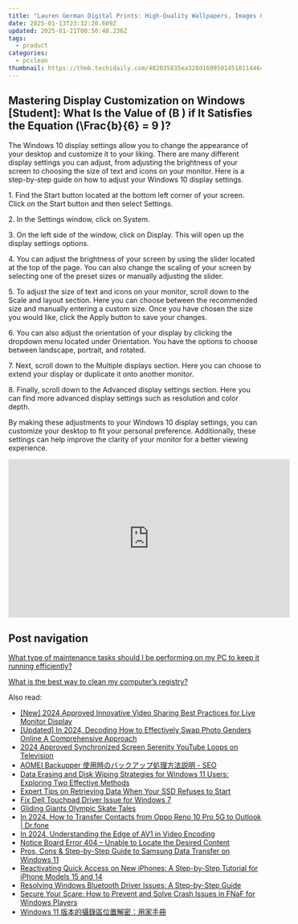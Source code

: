 ```yaml
---
title: "Lauren German Digital Prints: High-Quality Wallpapers, Images & Visual Content - YL Computing's Design Selection"
date: 2025-01-13T23:32:20.609Z
updated: 2025-01-21T00:50:48.236Z
tags:
  - product
categories:
  - pcclean
thumbnail: https://thmb.techidaily.com/482035835ea328d1609501451811446cad884a7a61227ca3ca092b735291d94d.jpg
---
```


## Mastering Display Customization on Windows [Student]: What Is the Value of \(B \) if It Satisfies the Equation \(\Frac{b}{6} = 9 \)?

The Windows 10 display settings allow you to change the appearance of your desktop and customize it to your liking. There are many different display settings you can adjust, from adjusting the brightness of your screen to choosing the size of text and icons on your monitor. Here is a step-by-step guide on how to adjust your Windows 10 display settings. 

1\. Find the Start button located at the bottom left corner of your screen. Click on the Start button and then select Settings.

2\. In the Settings window, click on System.

3\. On the left side of the window, click on Display. This will open up the display settings options. 

4\. You can adjust the brightness of your screen by using the slider located at the top of the page. You can also change the scaling of your screen by selecting one of the preset sizes or manually adjusting the slider.

5\. To adjust the size of text and icons on your monitor, scroll down to the Scale and layout section. Here you can choose between the recommended size and manually entering a custom size. Once you have chosen the size you would like, click the Apply button to save your changes.

6\. You can also adjust the orientation of your display by clicking the dropdown menu located under Orientation. You have the options to choose between landscape, portrait, and rotated.

7\. Next, scroll down to the Multiple displays section. Here you can choose to extend your display or duplicate it onto another monitor.

8\. Finally, scroll down to the Advanced display settings section. Here you can find more advanced display settings such as resolution and color depth. 

By making these adjustments to your Windows 10 display settings, you can customize your desktop to fit your personal preference. Additionally, these settings can help improve the clarity of your monitor for a better viewing experience.

<!-- affiliate ads begin -->
<iframe width="560" height="315" src="https://www.youtube.com/embed/wVVp-GggK3U?si=RJb1ClNQV7GjTu_3" title="YouTube video player" frameborder="0" allow="accelerometer; autoplay; clipboard-write; encrypted-media; gyroscope; picture-in-picture; web-share" referrerpolicy="strict-origin-when-cross-origin" allowfullscreen></iframe>
<!-- affiliate ads end -->

## Post navigation

[What type of maintenance tasks should I be performing on my PC to keep it running efficiently?](https://tools.techidaily.com/pcclean/products/)

[What is the best way to clean my computer’s registry?](https://tools.techidaily.com/pcclean/products/)

<ins class="adsbygoogle"
     style="display:block"
     data-ad-format="autorelaxed"
     data-ad-client="ca-pub-7571918770474297"
     data-ad-slot="1223367746"></ins>

<ins class="adsbygoogle"
     style="display:block"
     data-ad-client="ca-pub-7571918770474297"
     data-ad-slot="8358498916"
     data-ad-format="auto"
     data-full-width-responsive="true"></ins>

<span class="atpl-alsoreadstyle">Also read:</span>
<div><ul>
<li><a href="https://facebook-video-content.techidaily.com/new-2024-approved-innovative-video-sharing-best-practices-for-live-monitor-display/"><u>[New] 2024 Approved Innovative Video Sharing Best Practices for Live Monitor Display</u></a></li>
<li><a href="https://instagram-video-files.techidaily.com/updated-in-2024-decoding-how-to-effectively-swap-photo-genders-online-a-comprehensive-approach/"><u>[Updated] In 2024, Decoding How to Effectively Swap Photo Genders Online A Comprehensive Approach</u></a></li>
<li><a href="https://youtube-tips.techidaily.com/approved-synchronized-screen-serenity-youtube-loops-on-television/"><u>2024 Approved Synchronized Screen Serenity YouTube Loops on Television</u></a></li>
<li><a href="https://win-hot.techidaily.com/1728504000353-aomei-backupper-seo/"><u>AOMEI Backupper 使用時のバックアップ処理方法説明 - SEO</u></a></li>
<li><a href="https://win-hot.techidaily.com/data-erasing-and-disk-wiping-strategies-for-windows-11-users-exploring-two-effective-methods/"><u>Data Erasing and Disk Wiping Strategies for Windows 11 Users: Exploring Two Effective Methods</u></a></li>
<li><a href="https://win-hot.techidaily.com/expert-tips-on-retrieving-data-when-your-ssd-refuses-to-start/"><u>Expert Tips on Retrieving Data When Your SSD Refuses to Start</u></a></li>
<li><a href="https://driver-error.techidaily.com/fix-dell-touchpad-driver-issue-for-windows-7/"><u>Fix Dell Touchpad Driver Issue for Windows 7</u></a></li>
<li><a href="https://extra-tips.techidaily.com/gliding-giants-olympic-skate-tales/"><u>Gliding Giants Olympic Skate Tales</u></a></li>
<li><a href="https://android-transfer.techidaily.com/in-2024-how-to-transfer-contacts-from-oppo-reno-10-pro-5g-to-outlook-drfone-by-drfone-transfer-from-android-transfer-from-android/"><u>In 2024, How to Transfer Contacts from Oppo Reno 10 Pro 5G to Outlook | Dr.fone</u></a></li>
<li><a href="https://some-skills.techidaily.com/in-2024-understanding-the-edge-of-av1-in-video-encoding/"><u>In 2024, Understanding the Edge of AV1 in Video Encoding</u></a></li>
<li><a href="https://win-hot.techidaily.com/notice-board-error-404-unable-to-locate-the-desired-content/"><u>Notice Board Error 404 – Unable to Locate the Desired Content</u></a></li>
<li><a href="https://win-hot.techidaily.com/pros-cons-and-step-by-step-guide-to-samsung-data-transfer-on-windows-11/"><u>Pros, Cons & Step-by-Step Guide to Samsung Data Transfer on Windows 11</u></a></li>
<li><a href="https://win-hot.techidaily.com/reactivating-quick-access-on-new-iphones-a-step-by-step-tutorial-for-iphone-models-15-and-14/"><u>Reactivating Quick Access on New iPhones: A Step-by-Step Tutorial for iPhone Models 15 and 14</u></a></li>
<li><a href="https://some-approaches.techidaily.com/resolving-windows-bluetooth-driver-issues-a-step-by-step-guide/"><u>Resolving Windows Bluetooth Driver Issues: A Step-by-Step Guide</u></a></li>
<li><a href="https://program-issues.techidaily.com/secure-your-scare-how-to-prevent-and-solve-crash-issues-in-fnaf-for-windows-players/"><u>Secure Your Scare: How to Prevent and Solve Crash Issues in FNaF for Windows Players</u></a></li>
<li><a href="https://win-hot.techidaily.com/1728498964743-windows-11/"><u>Windows 11 版本的攝錄區位置解密：用家手冊</u></a></li>
</ul></div>


